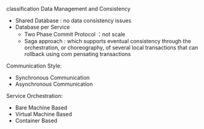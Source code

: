 

classification
Data Management and Consistency
* Shared Database : no data consistency issues
* Database per Service
	* Two Phase Commit Protocol ：not scale
	* Saga approach : which supports eventual consistency through the orchestration, or choreography, of several local transactions that can rollback using com pensating transactions

Communication Style:
* Synchronous Communication
* Asynchronous Communication

Service Orchestration: 
* Bare Machine Based
* Virtual Machine Based
* Container Based